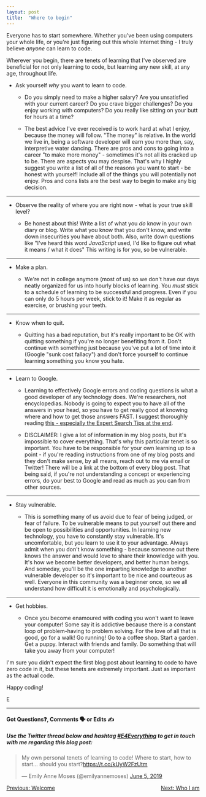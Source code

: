 ```yaml
---
layout: post
title:  "Where to begin"
---
```


Everyone has to start somewhere. Whether you've been using computers your whole life, or you're just figuring out this whole Internet thing - I truly believe *anyone* can learn to code.

Wherever you begin, there are tenets of learning that I've observed are beneficial for not only learning to code, but learning any new skill, at any age, throughout life.

* Ask yourself *why* you want to learn to code.

    * Do you simply need to make a higher salary? Are you unsatisfied with your current career? Do you crave bigger challenges? Do you enjoy working with computers? Do you really like sitting on your butt for hours at a time? 
    
    * The best advice I've ever received is to work hard at what I enjoy, because the money will follow. "The money" is relative. In the world we live in, being a software developer will earn you more than, say, interpretive water dancing. There are pros and cons to going into a career "to make more money" - sometimes it's not all its cracked up to be. There are aspects you may despise. That's why I highly suggest you write a list of all of the reasons you want to start - be honest with yourself! Include all of the things you will potentially not enjoy. Pros and cons lists are the best way to begin to make any big decision.

***

* Observe the reality of where you are right now - what is your true skill level?

    * Be honest about this! Write a list of what you *do* know in your own diary or blog. Write what you know that you don't know, and write down insecurities you have about both. Also, write down questions like "I've heard this word *JavaScript* used, I'd like to figure out what it means / what it does"  This writing is for you, so be vulnerable.

***

* Make a plan. 

    * We're not in college anymore (most of us) so we don't have our days neatly organized for us into hourly blocks of learning. You *must* stick to a schedule of learning to be successful and progress. Even if you can only do 5 hours per week, stick to it!  Make it as regular as exercise, or brushing your teeth. 

***

* Know when to quit.

    * Quitting has a bad reputation, but it's really important to be OK with quitting something if you're no longer benefiting from it. Don't continue with something just because you've put a lot of time into it (Google "sunk cost fallacy") and don't force yourself to continue learning something you know you hate. 

***

* Learn to Google.

    * Learning to effectively Google errors and coding questions is what a good developer of any technology does. We're researchers, not encyclopedias. Nobody is going to expect you to have all of the answers in your head, so you have to get really good at knowing where and how to get those answers FAST. I suggest thoroughly reading [this - especially the Expert Search Tips at the end][google].

    * DISCLAIMER: I give a lot of information in my blog posts, but it's impossible to cover everything. That's why this particular tenet is so important. You have to be responsible for your own learning up to a point - if you're reading instructions from one of my blog posts and they don't make sense, by all means, reach out to me via email or Twitter!  There will be a link at the bottom of every blog post. That being said, if you're not understanding a concept or experiencing errors, do your best to Google and read as much as you can from other sources.

***

* Stay vulnerable.

    * This is something many of us avoid due to fear of being judged, or fear of failure. To be vulnerable means to put yourself out there and be open to possibilities and opportunities. In learning new technology, you have to constantly stay vulnerable. It's uncomfortable, but you learn to use it to your advantage. Always admit when you don't know something - because someone out there knows the answer and would love to share their knowledge with you. It's how we become better developers, and better human beings. And someday, you'll be the one imparting knowledge to another vulnerable developer so it's important to be nice and courteous as well. Everyone in this community was a beginner once, so we all understand how difficult it is emotionally and psychologically.

***

* Get hobbies.

    * Once you become enamoured with coding you won't want to leave your computer! Some say it is addictive because there is a constant loop of problem-having to problem solving. For the love of all that is good, go for a walk! Go running! Go to a coffee shop. Start a garden. Get a puppy. Interact with friends and family. Do something that will take you away from your computer!


I'm sure you didn't expect the first blog post about learning to code to have zero code in it, but these tenets are extremely important. Just as important as the actual code.

Happy coding!

E
<hr>
<h4>Got Questions❓, Comments 🗣 or Edits ✍</h4>
<h5>Use the Twitter thread below and hashtag <a href="https://twitter.com/hashtag/e4everything?f=tweets&vertical=default&lang=en" target="_blank">#E4Everything</a> to get in touch with me regarding this blog post:</h5>

<blockquote class="twitter-tweet" data-lang="en"><p lang="en" dir="ltr">My own personal tenets of learning to code! Where to start, how to start... should you start?<a href="https://t.co/kUyW2FzUtm">https://t.co/kUyW2FzUtm</a></p>&mdash; Emily Anne Moses (@emilyannemoses) <a href="https://twitter.com/emilyannemoses/status/1136356367500042240?ref_src=twsrc%5Etfw">June 5, 2019</a></blockquote>
<script async src="https://platform.twitter.com/widgets.js" charset="utf-8"></script>

<span><a href="https://eamoses.github.io/blog/alpha/post/2019/05/30/welcome-to-my-new-blog.html" style="float:left;">Previous: Welcome</a><a href="https://eamoses.github.io/blog/2019/06/01/who-am-i.html" style="float:right;">Next: Who I am</a></span>

[google]: https://support.google.com/websearch/answer/134479?hl=en
